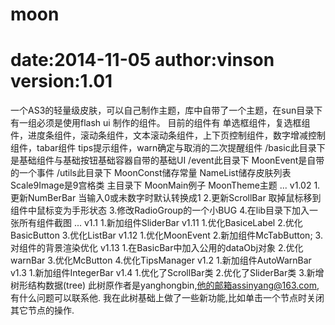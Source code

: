 moon
====
date:2014-11-05
author:vinson
version:1.01
====
一个AS3的轻量级皮肤，可以自己制作主题，库中自带了一个主题，在sun目录下有一组必须是使用flash ui 制作的组件。
目前的组件有
单选框组件，复选框组件，进度条组件，滚动条组件，文本滚动条组件，上下页控制组件，数字增减控制组件，tabar组件
tips提示组件，warn确定与取消的二次提醒组件
/basic此目录下
是基础组件与基础按钮基础容器自带的基础UI
/event此目录下
MoonEvent是自带的一个事件
/utils此目录下
MoonConst储存常量
NameList储存皮肤列表
Scale9Image是9宫格类
主目录下
MoonMain例子
MoonTheme主题
...
v1.02
1.更新NumBerBar
当输入0或未数字时默认转换成1
2.更新ScrollBar
取掉鼠标移到组件中鼠标变为手形状态
3.修改RadioGroup的一个小BUG
4.在lib目录下加入一张所有组件截图
...
v1.1
1.新加组件SliderBar
v1.11
1.优化BasiceLabel
2.优化BasicButton
3.优化ListBar
v1.12
1.优化MoonEvent
2.新加组件McTabButton;
3.对组件的背景渲染优化
v1.13
1.在BasicBar中加入公用的dataObj对象
2.优化warnBar
3.优化McButton
4.优化TipsManager
v1.2
1.新加组件AutoWarnBar
v1.3
1.新加组件IntegerBar
v1.4
1.优化了ScrollBar类
2.优化了SliderBar类
3.新增树形结构数据(tree)
此树原作者是yanghongbin,他的邮箱assinyang@163.com,有什么问题可以联系他.
我在此树基础上做了一些新功能,比如单击一个节点时关闭其它节点的操作.